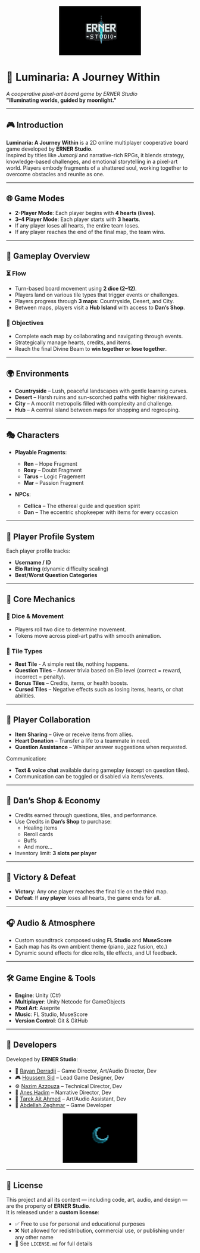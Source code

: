 <div align="center">
  <img src="./Assets/Art/ERNER Logo/final_logo.png" alt="ERNER Logo" width="220"/>
</div>

# 🌙 Luminaria: A Journey Within  
*A cooperative pixel-art board game by ERNER Studio*  
**"Illuminating worlds, guided by moonlight."**

---

## 🎮 Introduction

**Luminaria: A Journey Within** is a 2D online multiplayer cooperative board game developed by **ERNER Studio**.  
Inspired by titles like *Jumanji* and narrative-rich RPGs, it blends strategy, knowledge-based challenges, and emotional storytelling in a pixel-art world. Players embody fragments of a shattered soul, working together to overcome obstacles and reunite as one.

---

## 🌐 Game Modes

- **2-Player Mode**: Each player begins with **4 hearts (lives)**.  
- **3–4 Player Mode**: Each player starts with **3 hearts**.  
- If any player loses all hearts, the entire team loses.  
- If any player reaches the end of the final map, the team wins.

---

## 🎲 Gameplay Overview

### ⏳ Flow
- Turn-based board movement using **2 dice (2–12)**.
- Players land on various tile types that trigger events or challenges.
- Players progress through **3 maps**: Countryside, Desert, and City.
- Between maps, players visit a **Hub Island** with access to **Dan’s Shop**.

### 🧭 Objectives
- Complete each map by collaborating and navigating through events.  
- Strategically manage hearts, credits, and items.  
- Reach the final Divine Beam to **win together or lose together**.

---

## 🌍 Environments

- **Countryside** – Lush, peaceful landscapes with gentle learning curves.  
- **Desert** – Harsh ruins and sun-scorched paths with higher risk/reward.  
- **City** – A moonlit metropolis filled with complexity and challenge.  
- **Hub** – A central island between maps for shopping and regrouping.

---

## 🎭 Characters

- **Playable Fragments**:
  - **Ren** – Hope Fragment
  - **Roxy** – Doubt Fragment 
  - **Tarus** – Logic Fragement 
  - **Mar** – Passion Fragment

- **NPCs**:
  - **Cellica** – The ethereal guide and question spirit  
  - **Dan** – The eccentric shopkeeper with items for every occasion  

---

## 🧪 Player Profile System

Each player profile tracks:
- **Username / ID**
- **Elo Rating** (dynamic difficulty scaling)
- **Best/Worst Question Categories**

---

## 🧠 Core Mechanics

### 🎲 Dice & Movement
- Players roll two dice to determine movement.
- Tokens move across pixel-art paths with smooth animation.

### 🧩 Tile Types
- **Rest Tile** - A simple rest tile, nothing happens.
- **Question Tiles** – Answer trivia based on Elo level (correct = reward, incorrect = penalty).  
- **Bonus Tiles** – Credits, items, or health boosts.  
- **Cursed Tiles** – Negative effects such as losing items, hearts, or chat abilities.
  
---

## 🤝 Player Collaboration

- **Item Sharing** – Give or receive items from allies.  
- **Heart Donation** – Transfer a life to a teammate in need.  
- **Question Assistance** – Whisper answer suggestions when requested.

Communication:
- **Text & voice chat** available during gameplay (except on question tiles).
- Communication can be toggled or disabled via items/events.

---

## 🛒 Dan’s Shop & Economy

- Credits earned through questions, tiles, and performance.
- Use Credits in **Dan’s Shop** to purchase:
  - Healing items
  - Reroll cards
  - Buffs
  - And more...
- Inventory limit: **3 slots per player**

---

## 🏁 Victory & Defeat

- **Victory**: Any one player reaches the final tile on the third map.  
- **Defeat**: If **any player** loses all hearts, the game ends for all.

---

## 🎧 Audio & Atmosphere

- Custom soundtrack composed using **FL Studio** and **MuseScore**
- Each map has its own ambient theme (piano, jazz fusion, etc.)
- Dynamic sound effects for dice rolls, tile effects, and UI feedback.

---

## 🛠️ Game Engine & Tools

- **Engine**: Unity (C#)  
- **Multiplayer**: Unity Netcode for GameObjects  
- **Pixel Art**: Aseprite  
- **Music**: FL Studio, MuseScore  
- **Version Control**: Git & GitHub

---

## 👥 Developers

Developed by **ERNER Studio**:

- 🎨 [Rayan Derradji](https://github.com/Rennsen) – Game Director, Art/Audio Director, Dev  
- 🎮 [Houssem Sid](https://github.com/SIDHoussem) – Lead Game Designer, Dev  
- ⚙️ [Nazim Azzouza](https://github.com/AzzouzaMohamedNazim) – Technical Director, Dev  
- 📖 [Anes Hadim](https://github.com/Anes-Hadim) – Narrative Director, Dev  
- 🎨 [Tarek Ait Ahmed](https://github.com/tarek-ait) – Art/Audio Assistant, Dev  
- 👾 [Abdellah Zeghmar](https://github.com/Abdellahz0) – Game Developer  

<div align="center">
  <img src="./Assets/Art/ERNER Logo/simplified_logo.png" alt="ERNER Logo Simplified" width="200"/>
</div>

---

## 📄 License

This project and all its content — including code, art, audio, and design — are the property of **ERNER Studio**.  
It is released under a **custom license**:

- ✅ Free to use for personal and educational purposes  
- ❌ Not allowed for redistribution, commercial use, or publishing under any other name  
- 📌 See `LICENSE.md` for full details  
